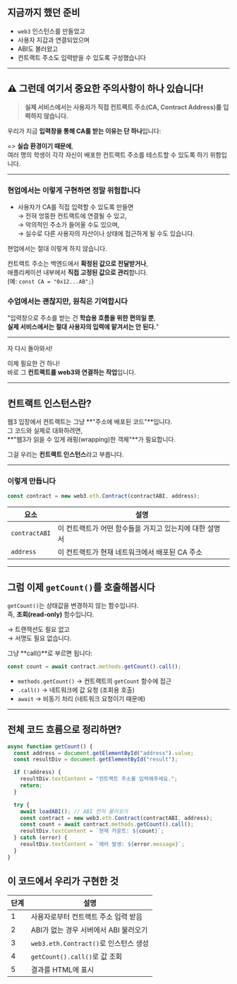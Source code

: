## 지금까지 했던 준비

- `web3` 인스턴스를 만들었고
- 사용자 지갑과 연결되었으며
- ABI도 불러왔고
- 컨트랙트 주소도 입력받을 수 있도록 구성했습니다

---

## ⚠️ 그런데 여기서 중요한 주의사항이 하나 있습니다!

> **실제 서비스에서는 사용자가 직접 컨트랙트 주소(CA, Contract Address)를 입력하지 않습니다.**

우리가 지금 **입력창을 통해 CA를 받는 이유는 단 하나**입니다:

=> **실습 환경이기 때문에**,  
여러 명의 학생이 각각 자신이 배포한 컨트랙트 주소를 테스트할 수 있도록 하기 위함입니다.

---

### 현업에서는 이렇게 구현하면 정말 위험합니다

- 사용자가 CA를 직접 입력할 수 있도록 만들면  
  → 전혀 엉뚱한 컨트랙트에 연결될 수 있고,  
  → 악의적인 주소가 들어올 수도 있으며,  
  → 실수로 다른 사용자의 자산이나 상태에 접근하게 될 수도 있습니다.

현업에서는 절대 이렇게 하지 않습니다.

컨트랙트 주소는 백엔드에서 **확정된 값으로 전달받거나**,  
애플리케이션 내부에서 **직접 고정된 값으로 관리**합니다.  
(예: `const CA = "0x12...AB";`)

### 수업에서는 괜찮지만, 원칙은 기억합시다

"입력창으로 주소를 받는 건 **학습용 흐름을 위한 편의일 뿐**,  
**실제 서비스에서는 절대 사용자의 입력에 맡겨서는 안 된다.**"

---

자 다시 돌아와서!

이제 필요한 건 하나!  
바로 그 **컨트랙트를 web3와 연결하는 작업**입니다.

---

## 컨트랙트 인스턴스란?

웹3 입장에서 컨트랙트는 그냥 **"주소에 배포된 코드"**입니다.  
그 코드와 실제로 대화하려면,  
**"웹3가 읽을 수 있게 래핑(wrapping)한 객체"**가 필요합니다.

그걸 우리는 **컨트랙트 인스턴스**라고 부릅니다.

---

### 이렇게 만듭니다

```js
const contract = new web3.eth.Contract(contractABI, address);
```

| 요소          | 설명                                                    |
| ------------- | ------------------------------------------------------- |
| `contractABI` | 이 컨트랙트가 어떤 함수들을 가지고 있는지에 대한 설명서 |
| `address`     | 이 컨트랙트가 현재 네트워크에서 배포된 CA 주소          |

---

## 그럼 이제 `getCount()`를 호출해봅시다

`getCount()`는 상태값을 변경하지 않는 함수입니다.  
즉, **조회(read-only)** 함수입니다.

→ 트랜잭션도 필요 없고  
→ 서명도 필요 없습니다.

그냥 **call()**로 부르면 됩니다:

```js
const count = await contract.methods.getCount().call();
```

- `methods.getCount()` → 컨트랙트의 `getCount` 함수에 접근
- `.call()` → 네트워크에 값 요청 (조회용 호출)
- `await` → 비동기 처리 (네트워크 요청이기 때문에)

---

## 전체 코드 흐름으로 정리하면?

```js
async function getCount() {
  const address = document.getElementById("address").value;
  const resultDiv = document.getElementById("result");

  if (!address) {
    resultDiv.textContent = "컨트랙트 주소를 입력해주세요.";
    return;
  }

  try {
    await loadABI(); // ABI 먼저 불러오기
    const contract = new web3.eth.Contract(contractABI, address);
    const count = await contract.methods.getCount().call();
    resultDiv.textContent = `현재 카운트: ${count}`;
  } catch (error) {
    resultDiv.textContent = `에러 발생: ${error.message}`;
  }
}
```

## 이 코드에서 우리가 구현한 것

| 단계 | 설명                                  |
| ---- | ------------------------------------- |
| 1    | 사용자로부터 컨트랙트 주소 입력 받음  |
| 2    | ABI가 없는 경우 서버에서 ABI 불러오기 |
| 3    | `web3.eth.Contract()`로 인스턴스 생성 |
| 4    | `getCount().call()`로 값 조회         |
| 5    | 결과를 HTML에 표시                    |
